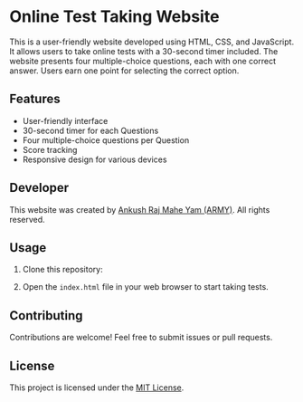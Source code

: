 # Online Test Taking Website

This is a user-friendly website developed using HTML, CSS, and JavaScript. It allows users to take online tests with a 30-second timer included. The website presents four multiple-choice questions, each with one correct answer. Users earn one point for selecting the correct option.

## Features

- User-friendly interface
- 30-second timer for each Questions
- Four multiple-choice questions per Question
- Score tracking
- Responsive design for various devices

## Developer

This website was created by [Ankush Raj Mahe Yam (ARMY)](https://github.com/AnkushRajMaheYam). All rights reserved.

## Usage

1. Clone this repository:


2. Open the `index.html` file in your web browser to start taking tests.

## Contributing

Contributions are welcome! Feel free to submit issues or pull requests.

## License

This project is licensed under the [MIT License](https://github.com/AnkushRajMaheYam/Online-Test-Exam/blob/main/LICENSE.md).
